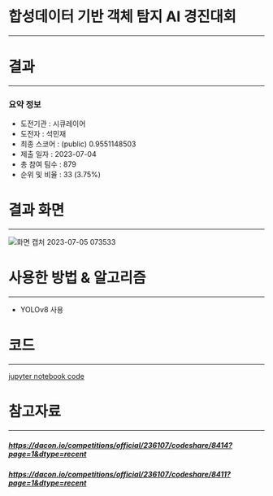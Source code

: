 # 합성데이터 기반 객체 탐지 AI 경진대회
---
# 결과
---
### 요약 정보
* 도전기관 : 시큐레이어
* 도전자 : 석민재
* 최종 스코어 : (public) 0.9551148503
* 제출 일자 : 2023-07-04
* 총 참여 팀수 : 879
* 순위 및 비율 : 33 (3.75%)

# 결과 화면
---
![화면 캡처 2023-07-05 073533](https://github.com/Jsonseok/SecuLayer/assets/112038669/1a63b2ec-6210-4a1d-a266-bfba7d39fde7)

# 사용한 방법 & 알고리즘
---
* YOLOv8 사용

# 코드
---
[jupyter notebook code](합성데이터.ipynb)

# 참고자료
---
##### https://dacon.io/competitions/official/236107/codeshare/8414?page=1&dtype=recent
##### https://dacon.io/competitions/official/236107/codeshare/8411?page=1&dtype=recent

